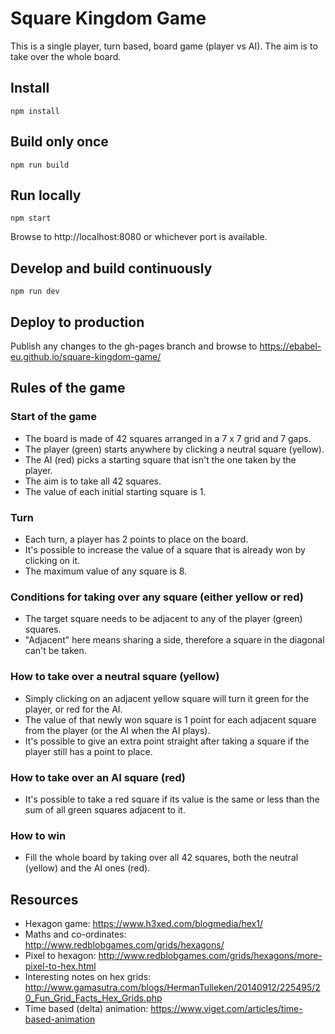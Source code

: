 # Square Kingdom Game
This is a single player, turn based, board game (player vs AI). The aim is to take over the whole board.

## Install

```
npm install
```

## Build only once

```
npm run build
```

## Run locally

```
npm start
```

Browse to http://localhost:8080 or whichever port is available.

## Develop and build continuously

```
npm run dev
```

## Deploy to production

Publish any changes to the gh-pages branch and browse to https://ebabel-eu.github.io/square-kingdom-game/

## Rules of the game

### Start of the game

- The board is made of 42 squares arranged in a 7 x 7 grid and 7 gaps.
- The player (green) starts anywhere by clicking a neutral square (yellow).
- The AI (red) picks a starting square that isn't the one taken by the player.
- The aim is to take all 42 squares.
- The value of each initial starting square is 1.

### Turn

- Each turn, a player has 2 points to place on the board.
- It's possible to increase the value of a square that is already won by clicking on it.
- The maximum value of any square is 8.

### Conditions for taking over any square (either yellow or red)

- The target square needs to be adjacent to any of the player (green) squares.
- "Adjacent" here means sharing a side, therefore a square in the diagonal can't be taken.

### How to take over a neutral square (yellow)

- Simply clicking on an adjacent yellow square will turn it green for the player, or red for the AI.
- The value of that newly won square is 1 point for each adjacent square from the player (or the AI when the AI plays).
- It's possible to give an extra point straight after taking a square if the player still has a point to place.

### How to take over an AI square (red)

- It's possible to take a red square if its value is the same or less than the sum of all green squares adjacent to it.

### How to win

- Fill the whole board by taking over all 42 squares, both the neutral (yellow) and the AI ones (red).

## Resources

- Hexagon game: https://www.h3xed.com/blogmedia/hex1/
- Maths and co-ordinates: http://www.redblobgames.com/grids/hexagons/
- Pixel to hexagon: http://www.redblobgames.com/grids/hexagons/more-pixel-to-hex.html 
- Interesting notes on hex grids: http://www.gamasutra.com/blogs/HermanTulleken/20140912/225495/20_Fun_Grid_Facts_Hex_Grids.php
- Time based (delta) animation: https://www.viget.com/articles/time-based-animation
